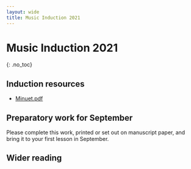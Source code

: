 ```yaml
---
layout: wide
title: Music Induction 2021
---
```


# Music Induction 2021
{: .no_toc}



<!-- 

## Contents
{: .no_toc}

- TOC
{:toc}

 -->

## Induction resources

* [Minuet.pdf]()

## Preparatory work for September

Please complete this work, printed or set out on manuscript paper, and bring it to your first lesson in September.


## Wider reading


